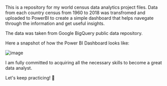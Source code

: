 This is a repository for my world census data analytics project files. Data from each country census from 1960 to 2018 was transfromed and uploaded to PowerBI to create a simple dashboard that helps navegate through the information and get useful insights.

The data was taken from Google BigQuery public data repository.

Here a snapshot of how the Power BI Dashboard looks like:

![image](https://github.com/MHBdata/WorldCensusDataProject/assets/173110381/5e069b79-6884-46a5-88a1-fc509e629437)

I am fully committed to acquiring all the necessary skills to become a great data analyst. 

Let's keep practicing! 🙌
